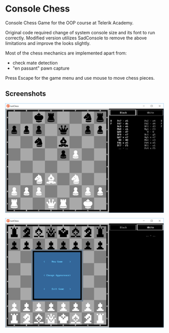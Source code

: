 # Console Chess

Console Chess Game for the OOP course at Telerik Academy.

Original code required change of system console size and its font to run correctly.
Modified version utilizes SadConsole to remove the above limitations and improve the looks slightly.

Most of the chess mechanics are implemented apart from:
- check mate detection
- "en passant" pawn capture

Press Escape for the game menu and use mouse to move chess pieces.

## Screenshots

![screenshot](/screenshot.png)

![screenshot](/screenshot2.png)
